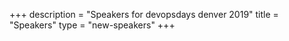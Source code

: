+++
description = "Speakers for devopsdays denver 2019"
title = "Speakers"
type = "new-speakers"
+++